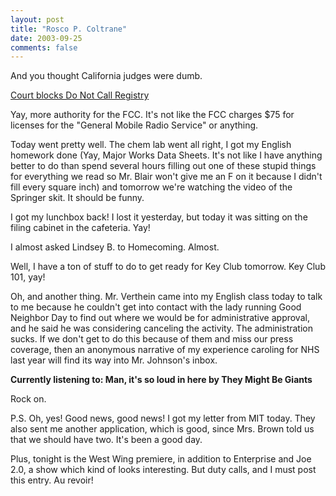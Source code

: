 ```yaml
---
layout: post
title: "Rosco P. Coltrane"
date: 2003-09-25
comments: false
---
```

And you thought California judges were dumb.




[Court blocks Do Not Call Registry][0]




Yay, more authority for the FCC. It's not like the FCC charges $75 for
licenses for the "General Mobile Radio Service" or anything.




Today went pretty well. The chem lab went all right, I got my English homework
done (Yay, Major Works Data Sheets. It's not like I have anything better to do
than spend several hours filling out one of these stupid things for everything
we read so Mr. Blair won't give me an F on it because I didn't fill every
square inch) and tomorrow we're watching the video of the Springer skit. It
should be funny.




I got my lunchbox back! I lost it yesterday, but today it was sitting on the
filing cabinet in the cafeteria. Yay!




I almost asked Lindsey B. to Homecoming. Almost.




Well, I have a ton of stuff to do to get ready for Key Club tomorrow. Key Club
101, yay!




Oh, and another thing. Mr. Verthein came into my English class today to talk
to me because he couldn't get into contact with the lady running Good Neighbor
Day to find out where we would be for administrative approval, and he said he
was considering canceling the activity. The administration sucks. If we don't
get to do this because of them and miss our press coverage, then an anonymous
narrative of my experience caroling for NHS last year will find its way into
Mr. Johnson's inbox.




**Currently listening to: Man, it's so loud in here by They Might Be Giants**




Rock on.




P.S. Oh, yes! Good news, good news! I got my letter from MIT today. They also
sent me another application, which is good, since Mrs. Brown told us that we
should have two. It's been a good day.




Plus, tonight is the West Wing premiere, in addition to Enterprise and Joe
2.0, a show which kind of looks interesting. But duty calls, and I must post
this entry. Au revoir!



[0]: http://www.msnbc.com/news/971221.asp?0cv=CA01
